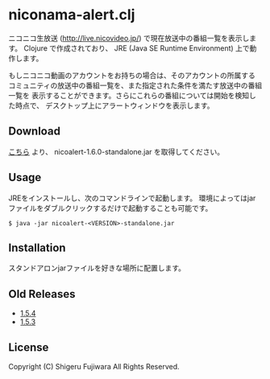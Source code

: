 # niconama-alert.clj

ニコニコ生放送 (http://live.nicovideo.jp/) で現在放送中の番組一覧を表示します。
Clojure で作成されており、 JRE (Java SE Runtime Environment) 上で動作します。

もしニコニコ動画のアカウントをお持ちの場合は、そのアカウントの所属する
コミュニティの放送中の番組一覧を、また指定された条件を満たす放送中の番組一覧を
表示することができます。さらにこれらの番組については開始を検知した時点で、
デスクトップ上にアラートウィンドウを表示します。

## Download

[こちら](https://docs.google.com/file/d/0BwIJLE1B4O3mT2ZReGlnay12SDA/edit?usp=sharing) より、
nicoalert-1.6.0-standalone.jar を取得してください。

## Usage

JREをインストールし、次のコマンドラインで起動します。
環境によってはjarファイルをダブルクリックするだけで起動することも可能です。

    $ java -jar nicoalert-<VERSION>-standalone.jar

## Installation

スタンドアロンjarファイルを好きな場所に配置します。

## Old Releases

* [1.5.4](https://docs.google.com/open?id=0BwIJLE1B4O3mV0RaZTdSekRKREk)
* [1.5.3](https://docs.google.com/open?id=0BwIJLE1B4O3mdHhqd2RSMV96SU0)

## License

Copyright (C) Shigeru Fujiwara All Rights Reserved.


